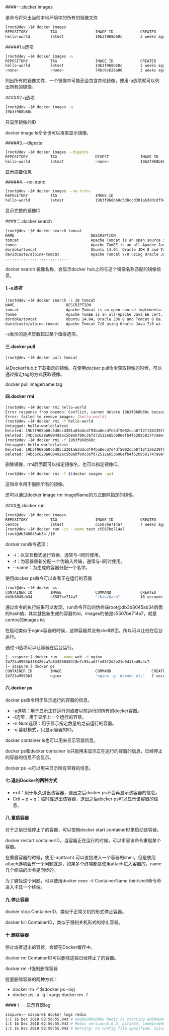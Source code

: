 ####一.docker images

该命令将列出当前本地环境中的所有的镜像文件

~~~bash
[root@dev ~]# docker images
REPOSITORY          TAG                 IMAGE ID            CREATED             VIRTUAL SIZE
hello-world         latest              19b3f968b60c        3 weeks ago         1.84 kB
~~~

#####1.a选项 

~~~bash
[root@dev ~]# docker images -a
REPOSITORY          TAG                 IMAGE ID            CREATED             VIRTUAL SIZE
hello-world         latest              19b3f968b60c        3 weeks ago         1.84 kB
<none>              <none>              74bc6c628a00        3 weeks ago         1.84 kB
~~~

列出所有的镜像文件，一个镜像中可能还会包含其他镜像，使用-a选项就可以列出所有的镜像。

#####2.q选项

~~~bash
[root@dev ~]# docker images -q
19b3f968b60c
~~~

只显示镜像的ID

docker image ls命令也可以用来显示镜像。

#####3.--digests

~~~bash
[root@dev ~]# docker images --digests
REPOSITORY          TAG                 DIGEST              IMAGE ID            CREATED             VIRTUAL SIZE
hello-world         latest              <none>              19b3f968b60c        3 weeks ago         1.84 kB
~~~

显示摘要信息

#####4.--no-trunc

~~~bash
[root@dev ~]# docker images --no-trunc
REPOSITORY          TAG                 IMAGE ID                                                           CREATED             VIRTUAL SIZE
hello-world         latest              19b3f968b60c5d8ccd301a63ddcdf94ba8ecd7e4df5002cca0f12f136239f8e0   3 weeks ago         1.84 kB
~~~

显示完整的镜像ID

####二.docker search

~~~bash
[root@dev ~]# docker search tomcat
NAME                                  DESCRIPTION                                     STARS     OFFICIAL   AUTOMATED
tomcat                                Apache Tomcat is an open source implementa...   2058      [OK]       
tomee                                 Apache TomEE is an all-Apache Java EE cert...   56        [OK]       
dordoka/tomcat                        Ubuntu 14.04, Oracle JDK 8 and Tomcat 8 ba...   49                   [OK]
davidcaste/alpine-tomcat              Apache Tomcat 7/8 using Oracle Java 7/8 wi...   30                   [OK]
............................
~~~

docker search 镜像名称，会显示docker hub上的与这个镜像名称匹配的镜像信息。

##### 1.-s选项

~~~bash
[root@dev ~]# docker search -s 30 tomcat
NAME                       DESCRIPTION                                     STARS     OFFICIAL   AUTOMATED
tomcat                     Apache Tomcat is an open source implementa...   2061      [OK]       
tomee                      Apache TomEE is an all-Apache Java EE cert...   56        [OK]       
dordoka/tomcat             Ubuntu 14.04, Oracle JDK 8 and Tomcat 8 ba...   49                   [OK]
davidcaste/alpine-tomcat   Apache Tomcat 7/8 using Oracle Java 7/8 wi...   30                   [OK]
~~~

-s表示的是点赞数超过某个值得选项。

#### 三.docker pull

~~~bash
[root@dev ~]# docker pull tomcat
~~~

从DockerHub上下载指定的镜像。在使用docker pull命令获取镜像的时候，可以通过指定tag的方式获取镜像。

docker pull imageName:tag

#### 四.docker rmi

~~~bash
[root@dev ~]# docker rmi hello-world
Error response from daemon: Conflict, cannot delete 19b3f968b60c because the container f382bbc2f8d2 is using it, use -f to force
Error: failed to remove images: [hello-world]
[root@dev ~]# docker rmi -f hello-world
Untagged: hello-world:latest
Deleted: 19b3f968b60c5d8ccd301a63ddcdf94ba8ecd7e4df5002cca0f12f136239f8e0
Deleted: 74bc6c628a008492ac5b8ebf00c36fd72512e653606efb4f5209501747a9efb4
[root@dev ~]# docker rmi -f 19b3f968b60c
Untagged: hello-world:latest
Deleted: 19b3f968b60c5d8ccd301a63ddcdf94ba8ecd7e4df5002cca0f12f136239f8e0
Deleted: 74bc6c628a008492ac5b8ebf00c36fd72512e653606efb4f5209501747a9efb4
~~~

删除镜像，rmi后面既可以指定镜像名，也可以指定镜像ID。

~~~bash
[root@dev ~]# docker rmi -f $(docker images -qa)
~~~

这和命令用于删除所有的镜像。

还可以通过docker image rm imageName的方式删除指定的镜像。

####五.docker run

~~~bash
[root@dev ~]# docker images
REPOSITORY          TAG                 IMAGE ID            CREATED             VIRTUAL SIZE
centos              latest              c5507be714a7        7 weeks ago         199.7 MB
[root@dev ~]# docker run -it --name test c5507be714a7
[root@db3b8045ab34 /]# 
~~~

docker run命令选项：

- -i：以交互模式运行容器，通常与-t同时使用。
- -t：为容器重新分配一个伪输入终端，通常与-i同时使用。
- --name：为生成的容器分配一个名字。

使用docker ps命令可以查看正在运行的容器

~~~bash
[root@dev ~]# docker ps
CONTAINER ID        IMAGE               COMMAND             CREATED             STATUS              PORTS               NAMES
db3b8045ab34        c5507be714a7        "/bin/bash"         16 seconds ago      Up 15 seconds                           test 
~~~

通过命令的执行结果可以发现，run命令开启的伪终端root@db3b8045ab34后面的hash值，其实就是新生成的容器的id，images的值是c5507be714a7，就是centos的images id。

在启动类似于nginx容器的时候，这种容器并没有shell界面，所以可以让他在后台运行。

通过-d选项可以让容器在后台运行。

~~~bash
[~ ssspure:] docker run --name web -d nginx
2b723a9993b3f8420ca7a834260304f8e7c95ca67fe85f2d2e21e9d1fed9a4c7
[~ ssspure:] docker ps
CONTAINER ID        IMAGE               COMMAND                  CREATED             STATUS              PORTS               NAMES
2b723a9993b3        nginx               "nginx -g 'daemon of…"   7 seconds ago       Up 5 seconds        80/tcp              web

~~~



#### 六.docker ps

docker ps命令用于显示运行的容器的信息。

- -a选项：用于显示正在运行的或者以前运行的所有的docker容器。
- -l选项：用于显示上一个运行的容器。
- -n Num选项：用于显示指定数量的之前运行的容器。
- -q 静默模式，只显示容器的ID。

docker container ls也可以用来显示容器信息。

docker ps和docker container ls只能用来显示正在运行的容器的信息，已经停止的容器的信息不会显示。

docker ps -a可以用来显示所有容器的信息。

#### 七.退出Docker的两种方式

- exit：用于永久退出该容器，退出之后docker ps不会再显示该容器的信息。
- Crtl + p + q：临时性退出该容器，退出之后docker ps可以显示该容器的信息。

#### 八.重启容器

对于之前已经停止了的容器，可以使用docker start containerID来启动该容器。

docker restart containerID，当容器正在运行的时候，可以市容该命令重启某个容器。

在重启容器的时候，使用-a(attach) 可以直接进入一个容器的shell。但是使用attach选项会有一个问题就是，如果多个终端都是使用attach进入容器的，name几个终端的命令是同步的。

为了避免这个问题，可以使用docker exec -it ContainerName /bin/shell命令命进入卡其一个终端。

#### 九.停止容器

docker stop ContainerID，类似于正常关机的形式停止容器。

docker kill ContainerID，类似于强制关机形式的停止容器。

#### 十.删除容器

停止或者退出的容器，会留在Docker缓存中。

docker rm ContainerID可以删除这些已经停止了的容器。

docker rm -f强制删除容器

批量删除容器的两种方式：

- docker rm -f $(docker ps -aq)
- docker ps -a -q | xargs docker rm -f

####十一.显示容器log

~~~bash
ssspure:~ ssspure$ docker logs redis
1:C 16 Dec 2018 02:56:55.943 # oO0OoO0OoO0Oo Redis is starting oO0OoO0OoO0Oo
1:C 16 Dec 2018 02:56:55.943 # Redis version=5.0.3, bits=64, commit=00000000, modified=0, pid=1, just started
1:C 16 Dec 2018 02:56:55.943 # Warning: no config file specified, using the default config. In order to specify a config file use redis-server /path/to/redis.conf
~~~




